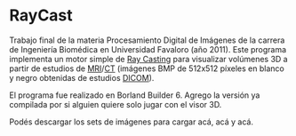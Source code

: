 RayCast
=======

Trabajo final de la materia Procesamiento Digital de Imágenes de la carrera de Ingeniería Biomédica en Universidad Favaloro (año 2011). Este programa implementa un motor simple de [Ray Casting](http://en.wikipedia.org/wiki/Volume_ray_casting) para visualizar volúmenes 3D a partir de estudios de [MRI](http://en.wikipedia.org/wiki/Magnetic_resonance_imaging)/[CT](http://en.wikipedia.org/wiki/X-ray_computed_tomography) (imágenes BMP de 512x512 píxeles en blanco y negro obtenidas de estudios [DICOM](http://en.wikipedia.org/wiki/DICOM)).

El programa fue realizado en Borland Builder 6. Agrego la versión ya compilada por si alguien quiere solo jugar con el visor 3D.

Podés descargar los sets de imágenes para cargar acá, acá y acá.

